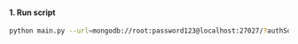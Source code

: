 #### 1. Run script
```bash
python main.py --url=mongodb://root:password123@localhost:27027/?authSource=admin --db=pp_local_dev --deployment=<deployment_id> --path=/home/user/Downloads/test.csv
```

